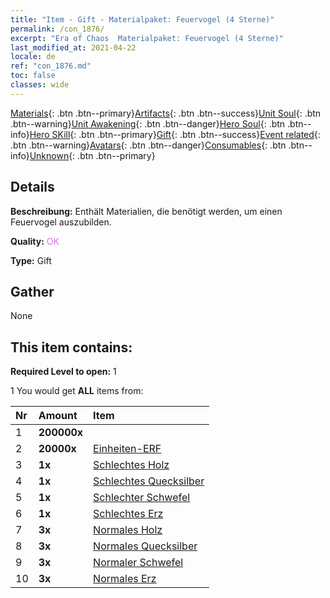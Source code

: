 ```yaml
---
title: "Item - Gift - Materialpaket: Feuervogel (4 Sterne)"
permalink: /con_1876/
excerpt: "Era of Chaos  Materialpaket: Feuervogel (4 Sterne)"
last_modified_at: 2021-04-22
locale: de
ref: "con_1876.md"
toc: false
classes: wide
---
```

 [Materials](/ItemsDE/){: .btn .btn--primary}[Artifacts](/ItemsDE/Artifacts/){: .btn .btn--success}[Unit Soul](/ItemsDE/UnitSoul/){: .btn .btn--warning}[Unit Awakening](/ItemsDE/UnitAwakening/){: .btn .btn--danger}[Hero Soul](/ItemsDE/HeroSoul/){: .btn .btn--info}[Hero SKill](/ItemsDE/HeroSkill/){: .btn .btn--primary}[Gift](/ItemsDE/Gift/){: .btn .btn--success}[Event related](/ItemsDE/Events/){: .btn .btn--warning}[Avatars](/ItemsDE/Avatars/){: .btn .btn--danger}[Consumables](/ItemsDE/Consumables/){: .btn .btn--info}[Unknown](/ItemsDE/Unknown/){: .btn .btn--primary}

## Details
 **Beschreibung:** Enthält Materialien, die benötigt werden, um einen Feuervogel auszubilden.

 **Quality:** <span style="color: #DA70D6">OK</span>

 **Type:** Gift

## Gather

  None

## This item contains:

 **Required Level to open:** 1

 1 You would get **ALL** items  from:

  | Nr | Amount |     Item    |
  |:---|:-------|:------------|
  | 1 |  **200000x** | <i class="fas fa-coins"/> |  | 
  | 2 |  **20000x** | [Einheiten-ERF](/de/Items/con_902/) |  | 
  | 3 |  **1x** | [Schlechtes Holz](/de/Items/mat_1/) |  | 
  | 4 |  **1x** | [Schlechtes Quecksilber](/de/Items/mat_2/) |  | 
  | 5 |  **1x** | [Schlechter Schwefel](/de/Items/mat_3/) |  | 
  | 6 |  **1x** | [Schlechtes Erz](/de/Items/mat_1/) |  | 
  | 7 |  **3x** | [Normales Holz](/de/Items/mat_7/) |  | 
  | 8 |  **3x** | [Normales Quecksilber](/de/Items/mat_8/) |  | 
  | 9 |  **3x** | [Normaler Schwefel](/de/Items/mat_9/) |  | 
  | 10 |  **3x** | [Normales Erz](/de/Items/mat_6/) |  | 
